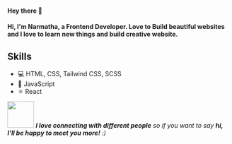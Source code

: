 <h4>Hey there 👋<h4>

<h4>Hi, I'm Narmatha, a Frontend Developer. Love to Build beautiful websites and I love to learn new things and build creative website.<h4>
 
 <h2>Skills</h2>
  <ul>
    <li>💻 HTML, CSS, Tailwind CSS, SCSS </li>
    <li>📱 JavaScript </li>
    <li>⚛ React</li>
  </ul>  
   

<img src="https://giphy.com/embed/EWqZuU1dEvc3PfWGy6" width="60"> <em><b>I love connecting with different people</b> so if you want to say <b>hi, I'll be happy to meet you more!</b> :)</em>
